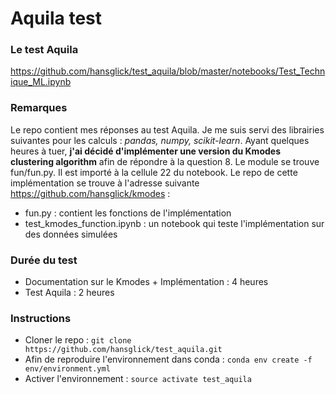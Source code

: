 # Aquila test

### Le test Aquila
https://github.com/hansglick/test_aquila/blob/master/notebooks/Test_Technique_ML.ipynb

### Remarques
Le repo contient mes réponses au test Aquila. Je me suis servi des librairies suivantes pour les calculs : _pandas, numpy, scikit-learn_. Ayant quelques heures à tuer, **j'ai décidé d'implémenter une version du Kmodes clustering algorithm** afin de répondre à la question 8. Le module se trouve fun/fun.py. Il est importé à la cellule 22 du notebook. Le repo de cette implémentation se trouve à l'adresse suivante https://github.com/hansglick/kmodes :
 * fun.py : contient les fonctions de l'implémentation
 * test_kmodes_function.ipynb : un notebook qui teste l'implémentation sur des données simulées

### Durée du test
* Documentation sur le Kmodes + Implémentation : 4 heures
* Test Aquila : 2 heures 


### Instructions
 * Cloner le repo : `git clone https://github.com/hansglick/test_aquila.git`
 * Afin de reproduire l'environnement dans conda : `conda env create -f env/environment.yml`
 * Activer l'environnement : `source activate test_aquila`
